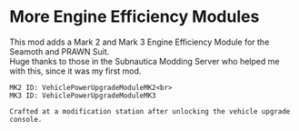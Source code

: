 ﻿# More Engine Efficiency Modules

This mod adds a Mark 2 and Mark 3 Engine Efficiency Module for the Seamoth and PRAWN Suit.<br>
Huge thanks to those in the Subnautica Modding Server who helped me with this, since it was my first mod.

    MK2 ID: VehiclePowerUpgradeModuleMK2<br>
    MK3 ID: VehiclePowerUpgradeModuleMK3

    Crafted at a modification station after unlocking the vehicle upgrade console.